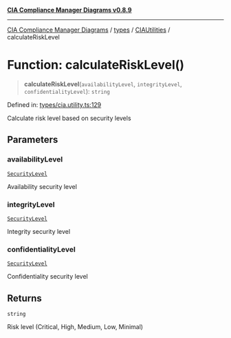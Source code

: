 [**CIA Compliance Manager Diagrams v0.8.9**](../../../../README.md)

***

[CIA Compliance Manager Diagrams](../../../../modules.md) / [types](../../../README.md) / [CIAUtilities](../README.md) / calculateRiskLevel

# Function: calculateRiskLevel()

> **calculateRiskLevel**(`availabilityLevel`, `integrityLevel`, `confidentialityLevel`): `string`

Defined in: [types/cia.utility.ts:129](https://github.com/Hack23/cia-compliance-manager/blob/e1ae27dd41c4ccea8a13cdec993022242a97dce3/src/types/cia.utility.ts#L129)

Calculate risk level based on security levels

## Parameters

### availabilityLevel

[`SecurityLevel`](../../../cia/type-aliases/SecurityLevel.md)

Availability security level

### integrityLevel

[`SecurityLevel`](../../../cia/type-aliases/SecurityLevel.md)

Integrity security level

### confidentialityLevel

[`SecurityLevel`](../../../cia/type-aliases/SecurityLevel.md)

Confidentiality security level

## Returns

`string`

Risk level (Critical, High, Medium, Low, Minimal)
